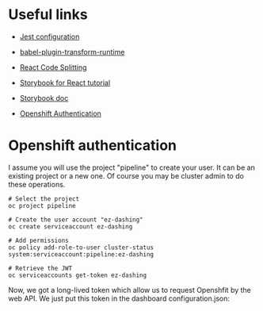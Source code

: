 
# Useful links
- [Jest configuration](https://jestjs.io/docs/en/configuration)
- [babel-plugin-transform-runtime](https://babeljs.io/docs/en/babel-plugin-transform-runtime)
- [React Code Splitting](https://reactjs.org/docs/code-splitting.html)
- [Storybook for React tutorial](https://www.learnstorybook.com/intro-to-storybook/react/en/get-started/)
- [Storybook doc](https://storybook.js.org/docs/basics/introduction/)

- [Openshift Authentication](https://docs.openshift.com/container-platform/3.11/rest_api/index.html#rest-api-example-curl)
  
  
# Openshift authentication

I assume you will use the project "pipeline" to create your user.
It can be an existing project or a new one. Of course you may be cluster admin to do these operations. 

```shell
# Select the project
oc project pipeline

# Create the user account "ez-dashing"
oc create serviceaccount ez-dashing

# Add permissions
oc policy add-role-to-user cluster-status system:serviceaccount:pipeline:ez-dashing

# Retrieve the JWT
oc serviceaccounts get-token ez-dashing
```

Now, we got a long-lived token which allow us to request Openshfit by the web API. 
We just put this token in the dashboard configuration.json:


